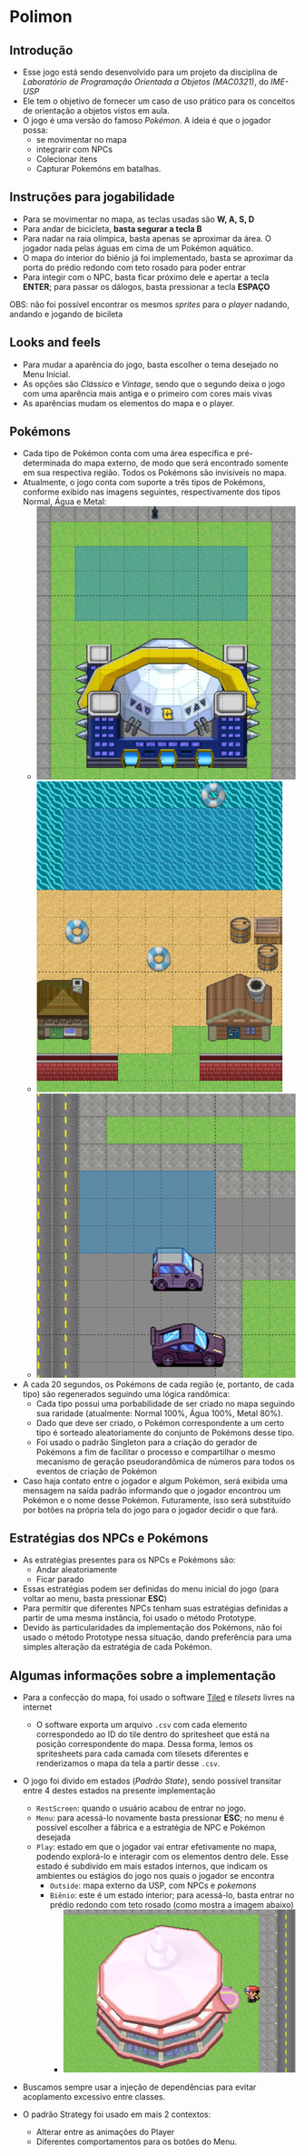 # Polimon

## Introdução

- Esse jogo está sendo desenvolvido para um projeto da disciplina de _Laboratório de Programação Orientada a Objetos (MAC0321)_, do _IME-USP_
- Ele tem o objetivo de fornecer um caso de uso prático para os conceitos de orientação a objetos vistos em aula.
- O jogo é uma versão do famoso _Pokémon_. A ideia é que o jogador possa:
  - se movimentar no mapa
  - integrarir com NPCs
  - Colecionar itens
  - Capturar Pokemóns em batalhas.

## Instruções para jogabilidade
- Para se movimentar no mapa, as teclas usadas são **W, A, S, D**
- Para andar de bicicleta, **basta segurar a tecla B**
- Para nadar na raia olímpica, basta apenas se aproximar da área. O jogador nada pelas águas em cima de um Pokémon aquático.
- O mapa do interior do biênio já foi implementado, basta se aproximar da porta do prédio redondo com teto rosado para poder entrar
- Para integir com o NPC, basta ficar próximo dele e apertar a tecla **ENTER**; para passar os dálogos, basta pressionar a tecla **ESPAÇO**

OBS: não foi possível encontrar os mesmos _sprites_ para o _player_ nadando, andando e jogando de bicileta

## Looks and feels
- Para mudar a aparência do jogo, basta escolher o tema desejado no Menu Inicial.
- As opções são _Clássico_ e _Vintage_, sendo que o segundo deixa o jogo com uma aparência mais antiga e o primeiro com cores mais vivas
- As aparências mudam os elementos do mapa e o player.

## Pokémons
- Cada tipo de Pokémon conta com uma área específica e pré-determinada do mapa externo, de modo que será encontrado somente em sua respectiva região. Todos os Pokémons são invisíveis no mapa.
- Atualmente, o jogo conta com suporte a três tipos de Pokémons, conforme exibido nas imagens seguintes, respectivamente dos tipos Normal, Água e Metal:
  - ![Imagem Região Normal](assets/pokemon_normal.png)
  - ![Imagem Região Água](assets/pokemon_agua.png)
  - ![Imagem Região Metal](assets/pokemon_metal.png)
- A cada 20 segundos, os Pokémons de cada região (e, portanto, de cada tipo) são regenerados seguindo uma lógica randômica:
  - Cada tipo possui uma porbabilidade de ser criado no mapa seguindo sua raridade (atualmente: Normal 100%, Água 100%, Metal 80%).
  - Dado que deve ser criado, o Pokémon correspondente a um certo tipo é sorteado aleatoriamente do conjunto de Pokémons desse tipo.
  - Foi usado o padrão Singleton para a criação do gerador de Pokémons a fim de facilitar o processo e compartilhar o mesmo mecanismo de geração pseudorandômica de números para todos os eventos de criação de Pokémon
- Caso haja contato entre o jogador e algum Pokémon, será exibida uma mensagem na saída padrão informando que o jogador encontrou um Pokémon e o nome desse Pokémon. Futuramente, isso será substituído por botões na própria tela do jogo para o jogador decidir o que fará.
## Estratégias dos NPCs e Pokémons
- As estratégias presentes para os NPCs e Pokémons são:
  - Andar aleatoriamente
  - Ficar parado
- Essas estratégias podem ser definidas do menu inicial do jogo (para voltar ao menu, basta pressionar **ESC**)
- Para permitir que diferentes NPCs tenham suas estratégias definidas a partir de uma mesma instância, foi usado o método Prototype.
- Devido às particularidades da implementação dos Pokémons, não foi usado o método Prototype nessa situação, dando preferência para uma simples alteração da estratégia de cada Pokémon.

## Algumas informações sobre a implementação

- Para a confecção do mapa, foi usado o software [Tiled](https://www.mapeditor.org/) e _tilesets_ livres na internet
  - O software exporta um arquivo `.csv` com cada elemento correspondedo ao ID do tile dentro do spritesheet que está na posição correspondente do mapa. Dessa forma, lemos os spritesheets para cada camada com tilesets diferentes e renderizamos o mapa da tela a partir desse `.csv`.

- O jogo foi divido em estados (_Padrão State_), sendo possível transitar entre 4 destes estados na presente implementação
  - `RestScreen`: quando o usuário acabou de entrar no jogo.
  - `Menu`: para acessá-lo novamente basta pressionar **ESC**; no menu é possível escolher a fábrica e a estratégia de NPC e Pokémon desejada
  - `Play`: estado em que o jogador vai entrar efetivamente no mapa, podendo explorá-lo e interagir com os elementos dentro dele. Esse estado é subdivido
em mais estados internos, que indicam os ambientes ou estágios do jogo nos quais o jogador se encontra
    - `Outside`: mapa externo da USP, com NPCs e _pokemons_
    - `Biênio`: este é um estado interior; para acessá-lo, basta entrar no prédio redondo com teto rosado (como mostra a imagem abaixo)
      - ![Imagem do biênio](assets/img.png)

- Buscamos sempre usar a injeção de dependências para evitar acoplamento excessivo entre classes.

- O padrão Strategy foi usado em mais 2 contextos:
  - Alterar entre as animações do Player
  - Diferentes comportamentos para os botões do Menu.